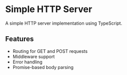 # Simple HTTP Server

A simple HTTP server implementation using TypeScript.

## Features

- Routing for GET and POST requests
- Middleware support
- Error handling
- Promise-based body parsing
